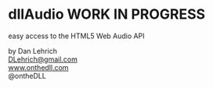 dllAudio **WORK IN PROGRESS**
===========================
easy access to the HTML5 Web Audio API

by Dan Lehrich  
DLehrich@gmail.com  
www.onthedll.com  
@ontheDLL
